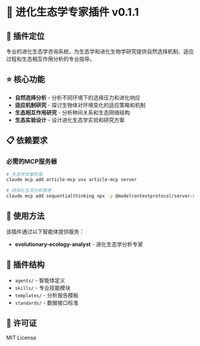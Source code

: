 # 🌿 进化生态学专家插件 v0.1.1

## 🎯 插件定位

专业的进化生态学咨询系统，为生态学和进化生物学研究提供自然选择机制、适应过程和生态相互作用分析的专业指导。

## ⭐ 核心功能

- **自然选择分析** - 分析不同环境下的选择压力和进化响应
- **适应机制研究** - 探讨生物体对环境变化的适应策略和机制
- **生态相互作用研究** - 分析种间关系和生态网络结构
- **生态实验设计** - 设计进化生态学实验和研究方案

## 📋 依赖要求

### 必需的MCP服务器

```bash
# 生态学文献检索
claude mcp add article-mcp uvx article-mcp server

# 结构化生态分析思考
claude mcp add sequentialthinking npx -y @modelcontextprotocol/server-sequential-thinking@latest
```

## 🚀 使用方法

该插件通过以下智能体提供服务：

- **evolutionary-ecology-analyst** - 进化生态学分析专家

## 📁 插件结构

- `agents/` - 智能体定义
- `skills/` - 专业技能模块
- `templates/` - 分析报告模板
- `standards/` - 数据接口标准

## 📄 许可证

MIT License